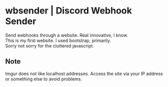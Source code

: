 # wbsender | Discord Webhook Sender

Send webhooks through a website. Real innovative, I know.
<br>
This is my first website. I used bootstrap, primarily.
<br>
Sorry not sorry for the cluttered javascript.

## Note
Imgur does not like localhost addresses. Access the site via your IP address or something else to avoid problems.
